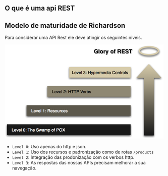 ## O que é uma api REST


## Modelo de maturidade de Richardson
Para considerar uma API Rest ele deve atingir os seguintes niveis.

![image](./imgs/overview.png)

- `Level 0`: Uso apenas do http e json.
- `Level 1`: Uso dos recursos e padronização como de rotas `/products`
- `Level 2`: Integração das prodonização com os verbos http.
- `Level 3`: As respostas das nossas APIs precisam melhorar a sua navegação.